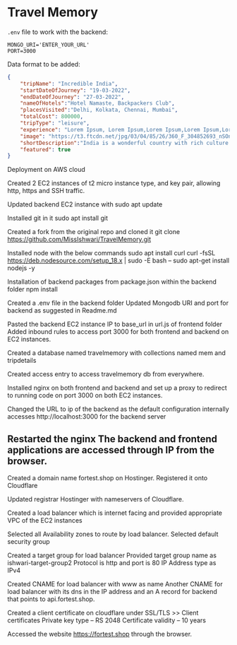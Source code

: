 # Travel Memory

`.env` file to work with the backend:

```
MONGO_URI='ENTER_YOUR_URL'
PORT=3000
```

Data format to be added: 

```json
{
    "tripName": "Incredible India",
    "startDateOfJourney": "19-03-2022",
    "endDateOfJourney": "27-03-2022",
    "nameOfHotels":"Hotel Namaste, Backpackers Club",
    "placesVisited":"Delhi, Kolkata, Chennai, Mumbai",
    "totalCost": 800000,
    "tripType": "leisure",
    "experience": "Lorem Ipsum, Lorem Ipsum,Lorem Ipsum,Lorem Ipsum,Lorem Ipsum,Lorem Ipsum,Lorem Ipsum,Lorem Ipsum,Lorem Ipsum,Lorem Ipsum,Lorem Ipsum,Lorem Ipsum,Lorem Ipsum,Lorem Ipsum,Lorem Ipsum,Lorem Ipsum,Lorem Ipsum,Lorem Ipsum,Lorem Ipsum,Lorem Ipsum,Lorem Ipsum,Lorem Ipsum,Lorem Ipsum,Lorem Ipsum,Lorem Ipsum,Lorem Ipsum,Lorem Ipsum, ",
    "image": "https://t3.ftcdn.net/jpg/03/04/85/26/360_F_304852693_nSOn9KvUgafgvZ6wM0CNaULYUa7xXBkA.jpg",
    "shortDescription":"India is a wonderful country with rich culture and good people.",
    "featured": true
}
```

Deployment on AWS cloud

Created 2 EC2 instances of t2 micro instance type, and key pair, allowing http, https and SSH traffic.

Updated backend EC2 instance with 
sudo apt update

Installed git in it
sudo apt install git

Created a fork from the original repo and cloned it
git clone https://github.com/MissIshwari/TravelMemory.git

Installed node with the below commands
sudo apt install curl
curl -fsSL https://deb.nodesource.com/setup_18.x | sudo -E bash –
sudo apt-get install nodejs -y

Installation of backend packages from package.json within the backend folder
npm install

Created a .env file in the backend folder
Updated Mongodb URI and port for backend as suggested in Readme.md

Pasted the backend EC2 instance IP to base_url in url.js of frontend folder
Added inbound rules to access port 3000 for both frontend and backend on EC2 instances.

Created a database named travelmemory with collections named mem and tripdetails

Created access entry to access travelmemory db from everywhere.

Installed nginx on both frontend and backend and set up a proxy to redirect to running code on port 3000 on both EC2 instances.

Changed the URL to ip of the backend as the default configuration internally accesses http://localhost:3000 for the backend server

Restarted the nginx
The backend and frontend applications are accessed through IP from the browser.
-----------------------------------------------------------

Created a domain name fortest.shop on Hostinger. 
Registered it onto Cloudflare

Updated registrar Hostinger with nameservers of Cloudflare.

Created a load balancer which is internet facing and provided appropriate VPC of the EC2 instances

Selected all Availability zones to route by load balancer.
Selected default security group


Created a target group for load balancer
Provided target group name as ishwari-target-group2
Protocol is http and port is 80
IP Address type as IPv4

Created CNAME for load balancer with www as name
Another CNAME for load balancer with its dns in the IP address and an A record for backend that points to api.fortest.shop.

Created a client certificate on cloudflare under SSL/TLS >> Client certificates
Private key type – RS 2048
Certificate validity – 10 years

Accessed the website https://fortest.shop through the browser.





 

